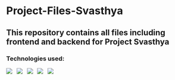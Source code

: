 # Project-Files-Svasthya
## This repository contains all files including frontend and backend for Project Svasthya
### Technologies used:
 <img src="https://img.icons8.com/color/48/000000/html-5.png"/> &nbsp;
 <img src="https://img.icons8.com/color/48/000000/nodejs.png"/> &nbsp;
 <img src="https://img.icons8.com/color/48/000000/mysql-logo.png"/> &nbsp;
 <img src="https://img.icons8.com/color/48/000000/css3.png"/> &nbsp;
 <img src="https://img.icons8.com/plasticine/100/000000/react.png"/> &nbsp;
